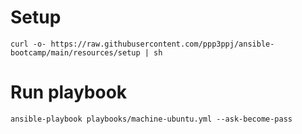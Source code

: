 # Setup

    curl -o- https://raw.githubusercontent.com/ppp3ppj/ansible-bootcamp/main/resources/setup | sh

# Run playbook

    ansible-playbook playbooks/machine-ubuntu.yml --ask-become-pass


